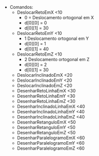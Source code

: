 - Comandos:
    - DeslocarRetoEmX  <10
        - 0 = Deslocamento ortogonal em X
        - d[0][0] = 0
        - d[0][1] = 30
    - DeslocarRetoEmY  <10
        - 1 Deslocamento ortogonal em Y
        - d[0][0] = 1
        - d[0][1] = 40
    - DeslocarRetoEmZ  <10
        - 2 Deslocamento ortogonal em Z
        - d[0][0] = 2
        - d[0][1] = 30
    - DeslocarInclinadoEmX  <20
    - DeslocarInclinadoEmY  <20
    - DeslocarInclinadoEmZ  <20
    - DesenharRetoLinhaEmX  <30
    - DesenharRetoLinhaEmY  <30
    - DesenharRetoLinhaEmZ  <30
    - DesenharInclinadoLinhaEmX <40
    - DesenharInclinadoLinhaEmY <40
    - DesenharInclinadoLinhaEmZ <40
    - DesenharRetanguloEmX      <50
    - DesenharRetanguloEmY      <50
    - DesenharRetanguloEmZ      <50
    - DesenharParalelogramoEmX  <60
    - DesenharParalelogramoEmY  <60
    - DesenharParalelogramoEmZ  <60
